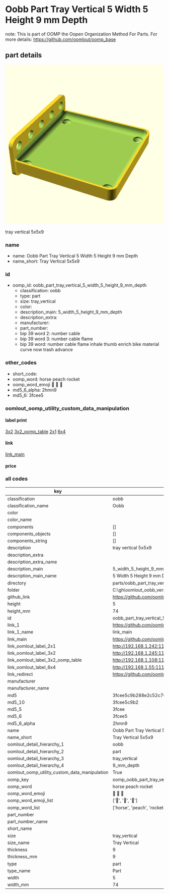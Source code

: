 # Oobb Part Tray Vertical 5 Width 5 Height 9 mm Depth  

note: This is part of OOMP the Oopen Organization Method For Parts. For more details: https://github.com/oomlout/oomp_base

##  part details
  

[![](3dpr.png)](3dpr.png)

tray vertical 5x5x9



### name
* name: Oobb Part Tray Vertical 5 Width 5 Height 9 mm Depth
* name_short: Tray Vertical 5x5x9 
### id
* oomp_id: oobb_part_tray_vertical_5_width_5_height_9_mm_depth
  * classification: oobb
  * type: part
  * size: tray_vertical
  * color: 
  * description_main: 5_width_5_height_9_mm_depth
  * description_extra: 
  * manufacturer: 
  * part_number: 
  * bip 39 word 2: number cable
  * bip 39 word 3: number cable flame
  * bip 39 word: number cable flame inhale thumb enrich bike material curve now trash advance

### other_codes
* short_code: 
* oomp_word: horse peach rocket
* oomp_word_emoji :horse: :peach: :rocket:
* md5_6_alpha: 2hmn9
* md5_6: 3fcee5






### oomlout_oomp_utility_custom_data_manipulation
#### label print
[3x2](http://192.168.1.245:1112/?label=oomp%202hmn9)
[3x2_oomp_table](http://192.168.1.108:1112/?label=oomp%202hmn9)
[2x1](http://192.168.1.242:1112/?label=oomp%202hmn9)
[6x4](http://192.168.1.55:1112/?label=oomp%202hmn9)    

#### link

[link_main](https://github.com/oomlout/oomlout_oobb_version_4_generated_parts/tree/main/navigation_oomp/oobb/part/tray_vertical/5_width_5_height_9_mm_depth/part)                              

#### price







### all codes 
| key | value |  
| --- | --- |  
| classification | oobb |  
| classification_name | Oobb |  
| color |  |  
| color_name |  |  
| components | [] |  
| components_objects | [] |  
| components_string | [] |  
| description | tray vertical 5x5x9 |  
| description_extra |  |  
| description_extra_name |  |  
| description_main | 5_width_5_height_9_mm_depth |  
| description_main_name | 5 Width 5 Height 9 mm Depth |  
| directory | parts/oobb_part_tray_vertical_5_width_5_height_9_mm_depth |  
| folder | C:\gh\oomlout_oobb_version_4_generated_parts\parts\oobb_part_tray_vertical_5_width_5_height_9_mm_depth |  
| github_link | https://github.com/oomlout/oomlout_oomp_part_src/tree/main/parts/oobb_part_tray_vertical_5_width_5_height_9_mm_depth |  
| height | 5 |  
| height_mm | 74 |  
| id | oobb_part_tray_vertical_5_width_5_height_9_mm_depth |  
| link_1 | https://github.com/oomlout/oomlout_oobb_version_4_generated_parts/tree/main/navigation_oomp/oobb/part/tray_vertical/5_width_5_height_9_mm_depth/part |  
| link_1_name | link_main |  
| link_main | https://github.com/oomlout/oomlout_oobb_version_4_generated_parts/tree/main/navigation_oomp/oobb/part/tray_vertical/5_width_5_height_9_mm_depth/part |  
| link_oomlout_label_2x1 | http://192.168.1.242:1112/?label=oomp%202hmn9 |  
| link_oomlout_label_3x2 | http://192.168.1.245:1112/?label=oomp%202hmn9 |  
| link_oomlout_label_3x2_oomp_table | http://192.168.1.108:1112/?label=oomp%202hmn9 |  
| link_oomlout_label_6x4 | http://192.168.1.55:1112/?label=oomp%202hmn9 |  
| link_redirect | https://github.com/oomlout/oomlout_oobb_version_4_generated_parts/tree/main/parts/oobb_tray_vertical_05_05_09 |  
| manufacturer |  |  
| manufacturer_name |  |  
| md5 | 3fcee5c9b288e2c52c70b73ab087fcbb |  
| md5_10 | 3fcee5c9b2 |  
| md5_5 | 3fcee |  
| md5_6 | 3fcee5 |  
| md5_6_alpha | 2hmn9 |  
| name | Oobb Part Tray Vertical 5 Width 5 Height 9 mm Depth |  
| name_short | Tray Vertical 5x5x9  |  
| oomlout_detail_hierarchy_1 | oobb |  
| oomlout_detail_hierarchy_2 | part |  
| oomlout_detail_hierarchy_3 | tray_vertical |  
| oomlout_detail_hierarchy_4 | 9_mm_depth |  
| oomlout_oomp_utility_custom_data_manipulation | True |  
| oomp_key | oomp_oobb_part_tray_vertical_5_width_5_height_9_mm_depth |  
| oomp_word | horse peach rocket |  
| oomp_word_emoji | :horse: :peach: :rocket: |  
| oomp_word_emoji_list | [':horse:', ':peach:', ':rocket:'] |  
| oomp_word_list | ['horse', 'peach', 'rocket'] |  
| part_number |  |  
| part_number_name |  |  
| short_name |  |  
| size | tray_vertical |  
| size_name | Tray Vertical |  
| thickness | 9 |  
| thickness_mm | 9 |  
| type | part |  
| type_name | Part |  
| width | 5 |  
| width_mm | 74 |  
